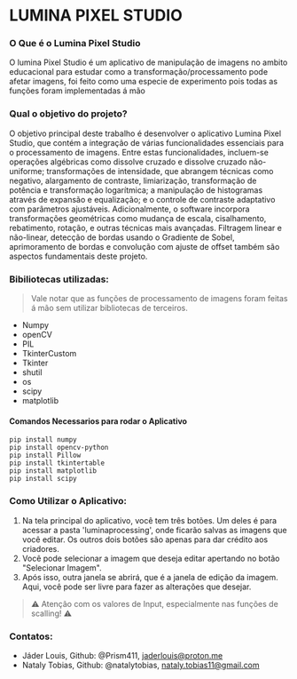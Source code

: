 # LUMINA PIXEL STUDIO
### O Que é o Lumina Pixel Studio
  O lumina Pixel Studio é um aplicativo de manipulação de imagens no ambito educacional para estudar como a transformação/processamento pode afetar imagens, foi feito como uma especie de experimento pois todas as funções foram implementadas á mão
  
### Qual o objetivo do projeto?
  O objetivo principal deste trabalho é desenvolver o aplicativo Lumina Pixel Studio, que contém a integração de várias funcionalidades essenciais para o processamento de imagens. Entre estas funcionalidades, incluem-se operações algébricas como dissolve cruzado e dissolve cruzado não-uniforme; transformações de intensidade, que abrangem técnicas como negativo, alargamento de contraste, limiarização, transformação de potência e transformação logarítmica; a manipulação de histogramas através de expansão e equalização; e o controle de contraste adaptativo com parâmetros ajustáveis. Adicionalmente, o software incorpora transformações geométricas como mudança de escala, cisalhamento, rebatimento, rotação, e outras técnicas mais avançadas. Filtragem linear e não-linear, detecção de bordas usando o Gradiente de Sobel, aprimoramento de bordas e convolução com ajuste de offset também são aspectos fundamentais deste projeto.

### Bibiliotecas utilizadas:

> Vale notar que as funções de processamento de imagens foram feitas á mão sem utilizar bibliotecas de terceiros.

- Numpy
- openCV
- PIL
- TkinterCustom
- Tkinter
- shutil
- os
- scipy
- matplotlib

#### Comandos Necessarios para rodar o Aplicativo
    pip install numpy
    pip install opencv-python
    pip install Pillow
    pip install tkintertable
    pip install matplotlib
    pip install scipy

### Como Utilizar o Aplicativo:

1. Na tela principal do aplicativo, você tem três botões. Um deles é para acessar a pasta 'luminaprocessing', onde ficarão salvas as imagens que você editar. Os outros dois botões são apenas para dar crédito aos criadores.
2. Você pode selecionar a imagem que deseja editar apertando no botão "Selecionar Imagem".
3. Após isso, outra janela se abrirá, que é a janela de edição da imagem. Aqui, você pode ser livre para fazer as alterações que desejar.

> :warning:  Atenção com os valores de Input, especialmente nas funções de scalling! :warning: 

### Contatos:

- Jáder Louis, Github: @Prism411, jaderlouis@proton.me
- Nataly Tobias, Github: @natalytobias, nataly.tobias11@gmail.com
